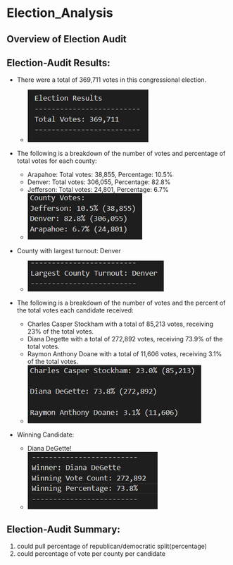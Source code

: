 # Election_Analysis
## Overview of Election Audit
## Election-Audit Results:
* There were a total of 369,711 votes in this congressional election.
   * ![alt text](https://github.com/amarks5/Election_Analysis/blob/main/Resources/total_votes_congressional_election.PNG)

* The following is a breakdown of the number of votes and percentage of total votes for each county:
  * Arapahoe: Total votes: 38,855, Percentage: 10.5%
  * Denver: Total votes: 306,055, Percentage: 82.8%
  * Jefferson: Total votes: 24,801, Percentage: 6.7%
  * ![alt text](https://github.com/amarks5/Election_Analysis/blob/main/Resources/county_votes_breakdown.PNG)

* County with largest turnout: Denver
  * ![alt text](https://github.com/amarks5/Election_Analysis/blob/main/Resources/largest_county_turnout.PNG)
* The following is a breakdown of the number of votes and the percent of the total votes each candidate received:
  * Charles Casper Stockham with a total of 85,213 votes, receiving 23% of the total votes.
  * Diana Degette with a total of 272,892 votes, receiving 73.9% of the total votes.
  * Raymon Anthony Doane with a total of 11,606 votes, receiving 3.1% of the total votes.
  * ![alt text](https://github.com/amarks5/Election_Analysis/blob/main/Resources/votes_per_candidate_percentage.PNG)
* Winning Candidate:
  * Diana DeGette!
  * ![alt text](https://github.com/amarks5/Election_Analysis/blob/main/Resources/winning_candidate_stats.PNG)  
## Election-Audit Summary:
1. could pull percentage of republican/democratic split(percentage)
2. could percentage of vote per county per candidate
